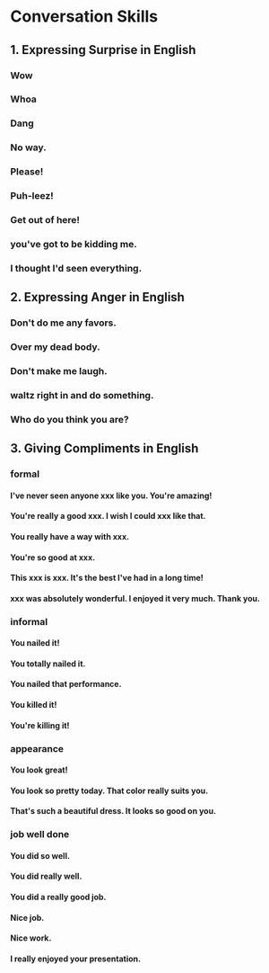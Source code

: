 # Conversation Skills

## 1. Expressing Surprise in English

### Wow

### Whoa

### Dang

### No way.

### Please!

### Puh-leez!

### Get out of here!

### you've got to be kidding me.

### I thought I'd seen everything.

## 2. Expressing Anger in English

### Don't do me any favors.

### Over my dead body.

### Don't make me laugh.

### waltz right in and do something.

### Who do you think you are?

## 3. Giving Compliments in English

### formal

#### I've never seen anyone xxx like you. You're amazing!

#### You're really a good xxx. I wish I could xxx like that.

#### You really have a way with xxx.

#### You're so good at xxx.

#### This xxx is xxx. It's the best I've had in a long time!

#### xxx was absolutely wonderful. I enjoyed it very much. Thank you.

### informal

#### You nailed it!

#### You totally nailed it.

#### You nailed that performance.

#### You killed it!

#### You're killing it!

### appearance

#### You look great!

#### You look so pretty today. That color really suits you.

#### That's such a beautiful dress. It looks so good on you.

### job well done

#### You did so well.

#### You did really well.

#### You did a really good job.

#### Nice job.

#### Nice work.

#### I really enjoyed your presentation.
